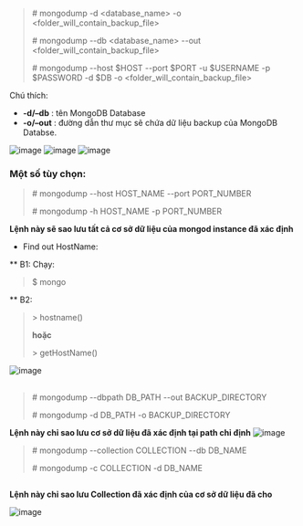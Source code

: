 > \# mongodump -d <database_name> -o <folder_will_contain_backup_file>
>
> \# mongodump --db <database_name> --out <folder_will_contain_backup_file>
>
> \# mongodump --host $HOST --port $PORT -u $USERNAME -p $PASSWORD -d $DB -o <folder_will_contain_backup_file>

Chú thích:
* **-d/–db** : tên MongoDB Database
* **-o/–out** : đường dẫn thư mục sẽ chứa dữ liệu backup của MongoDB Databse.

![image](https://user-images.githubusercontent.com/43572616/149735578-b6254b7d-8ee3-42fa-b0d2-f39203bcdc0c.png)
![image](https://user-images.githubusercontent.com/43572616/149735589-dd0854ea-973a-4b40-b722-625e887c750c.png)
![image](https://user-images.githubusercontent.com/43572616/149735601-13c9fad1-88df-41ab-8dbd-98f5bc225144.png)

### Một số tùy chọn:

> 	\# mongodump --host HOST_NAME --port PORT_NUMBER
> 	
> 	\# mongodump -h HOST_NAME -p PORT_NUMBER

**Lệnh này sẽ sao lưu tất cả cơ sở dữ liệu của mongod instance đã xác định**

* Find out HostName:

** B1: Chạy: 
> \$ mongo

** B2: 
>\> hostname() 
>
>**hoặc**
>
>\> getHostName()

![image](https://user-images.githubusercontent.com/43572616/149738331-9b3936d9-5db8-495b-aed2-53d99cef3d7c.png)

##	
> 	\# mongodump --dbpath DB_PATH --out BACKUP_DIRECTORY
> 	
> 	\# mongodump -d DB_PATH -o BACKUP_DIRECTORY
	
**Lệnh này chỉ sao lưu cơ sở dữ liệu đã xác định tại path chỉ định**
![image](https://user-images.githubusercontent.com/43572616/149738497-f7e7c81c-2065-4fc2-9d8e-42b5eabb403c.png)

	
> 	\# mongodump --collection COLLECTION --db DB_NAME
> 	
> 	\# mongodump -c COLLECTION -d DB_NAME
##
**Lệnh này chỉ sao lưu Collection đã xác định của cơ sở dữ liệu đã cho**
	
![image](https://user-images.githubusercontent.com/43572616/149738833-17a74c7e-0d6c-4124-a815-c5d29bbd19d1.png)

